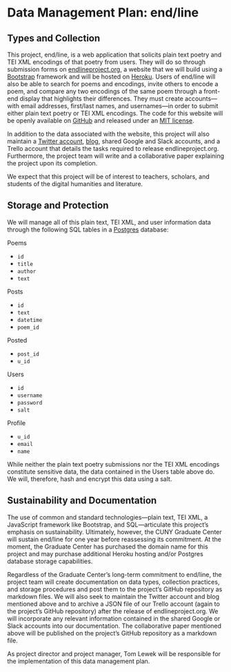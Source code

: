 # Data Management Plan: end/line

## Types and Collection

This project, end/line, is a web application that solicits plain text poetry and TEI XML encodings of that poetry from users. They will do so through submission forms on  [endlineproject.org](https://endlineproject.org), a website that we will build using a [Bootstrap](http://getbootstrap.com/) framework and will be hosted on [Heroku](https://www.heroku.com/). Users of end/line will also be able to search for poems and encodings, invite others to encode a poem, and compare any two encodings of the same poem through a front-end display that highlights their differences. They must create accounts—with email addresses, first/last names, and usernames—in order to submit either plain text poetry or TEI XML encodings. The code for this website will be openly available on [GitHub](https://github.com/tlewek/end-line) and released under an [MIT license](https://github.com/tlewek/end-line/blob/master/LICENSE.md).

In addition to the data associated with the website, this project will also maintain a [Twitter account](https://twitter.com/endlineproject), [blog](endlineproject.commons.gc.cuny.edu), shared Google and Slack accounts, and a Trello account that details the tasks required to release endlineproject.org. Furthermore, the project team will write and a collaborative paper explaining the project upon its completion.

We expect that this project will be of interest to teachers, scholars, and students of the digital humanities and literature.

## Storage and Protection

We will manage all of this plain text, TEI XML, and user information data through the following SQL tables in a [Postgres](https://www.postgresql.org/) database:

Poems
- `id`
- `title`
- `author`
- `text`

Posts
- `id `
- `text`
- `datetime`
- `poem_id`

Posted
- `post_id`
- `u_id`

Users
- `id`
- `username`
- `password`
- `salt`

Profile
- `u_id`
- `email`
- `name`

While neither the plain text poetry submissions nor the TEI XML encodings constitute sensitive data, the data contained in the Users table above do. We will, therefore, hash and encrypt this data using a salt.

## Sustainability and Documentation

The use of common and standard technologies—plain text, TEI XML, a JavaScript framework like Bootstrap, and SQL—articulate this project’s emphasis on sustainability. Ultimately, however, the CUNY Graduate Center will sustain end/line for one year before reassessing its commitment. At the moment, the Graduate Center has purchased the domain name for this project and may purchase additional Heroku hosting and/or Postgres database storage capabilities.

Regardless of the Graduate Center’s long-term commitment to end/line, the project team will create documentation on data types, collection practices, and storage procedures and post them to the project’s GitHub repository as markdown files. We will also seek to maintain the Twitter account and blog mentioned above and to archive a JSON file of our Trello account (again to the project’s GitHub repository) after the release of endlineproject.org. We will incorporate any relevant information contained in the shared Google or Slack accounts into our documentation. The collaborative paper mentioned above will be published on the project’s GitHub repository as a markdown file.

As project director and project manager, Tom Lewek will be responsible for the implementation of this data management plan.

